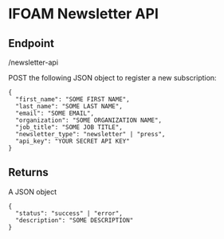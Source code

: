 # IFOAM Newsletter API

## Endpoint

/newsletter-api

POST the following JSON object to register a new subscription:

```
{
  "first_name": "SOME FIRST NAME",
  "last_name": "SOME LAST NAME",
  "email": "SOME EMAIL",
  "organization": "SOME ORGANIZATION NAME",
  "job_title": "SOME JOB TITLE",
  "newsletter_type": "newsletter" | "press",
  "api_key": "YOUR SECRET API KEY"
}
```

## Returns

A JSON object

```
{
  "status": "success" | "error",
  "description": "SOME DESCRIPTION"
}
```
